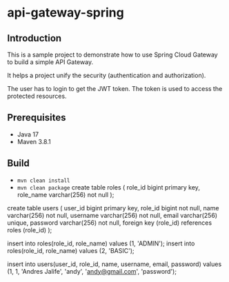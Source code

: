 # api-gateway-spring

## Introduction

This is a sample project to demonstrate how to use Spring Cloud Gateway to build a simple API Gateway.

It helps a project unify the security (authentication and authorization).

The user has to login to get the JWT token. The token is used to access the protected resources.

## Prerequisites
 - Java 17
 - Maven 3.8.1

## Build
 - `mvn clean install`
 - `mvn clean package`
   create table  roles (
   role_id bigint primary key,
   role_name varchar(256) not null
   );

create table users (
user_id bigint primary key,
role_id bigint not null,
name varchar(256) not null,
username varchar(256) not null,
email varchar(256) unique,
password varchar(256) not null,
foreign key (role_id) references roles (role_id)
);

insert into roles(role_id, role_name) values (1, 'ADMIN');
insert into roles(role_id, role_name) values (2, 'BASIC');

insert into users(user_id, role_id, name, username, email, password) values (1, 1, 'Andres Jalife', 'andy', 'andy@gmail.com', 'password');

